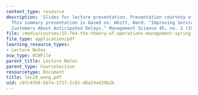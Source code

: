 ```yaml
---
content_type: resource
description: 'Slides for lecture presentation. Presentation courtesy of Huanran Wang.
  This summary presentation is based on: Whitt, Ward. "Improving Service by Informing
  Customers About Anticipated Delays." Management Science 45, no. 2 (1999): 192-207.'
file: /media/courses/15-764-the-theory-of-operations-management-spring-2004/c97c4766bb7a1f272c81d8a24a439b2b_lec20_wang.pdf
file_type: application/pdf
learning_resource_types:
- Lecture Notes
ocw_type: OCWFile
parent_title: Lecture Notes
parent_type: CourseSection
resourcetype: Document
title: lec20_wang.pdf
uid: c97c4766-bb7a-1f27-2c81-d8a24a439b2b
---
```

